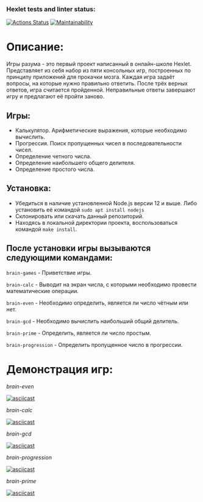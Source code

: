 ### Hexlet tests and linter status:

[![Actions Status](https://github.com/GeorgiyKuz/frontend-project-44/actions/workflows/hexlet-check.yml/badge.svg)](https://github.com/GeorgiyKuz/frontend-project-44/actions)
[![Maintainability](https://api.codeclimate.com/v1/badges/3bdfc685507bd538ea49/maintainability)](https://codeclimate.com/github/GeorgiyKuz/frontend-project-44/maintainability)

# Описание:

Игры разума - это первый проект написанный в онлайн-школе Hexlet.
Представляет из себя набор из пяти консольных игр, построенных по принципу приложений для прокачки мозга. Каждая игра задаёт вопросы, на которые нужно правильно ответить. После трёх верных ответов, игра считается пройденной. Неправильные ответы завершают игру и предлагают её пройти заново.

## Игры:

- Калькулятор. Арифметические выражения, которые необходимо вычислить.
- Прогрессия. Поиск пропущенных чисел в последовательности чисел.
- Определение четного числа.
- Определение наибольшего общего делителя.
- Определение простого числа.

## Установка:

- Убедиться в наличие установленной Node.js версии 12 и выше. Либо установить её командой `sudo apt install nodejs`
- Склонировать или скачать данный репозиторий.
- Находясь в локальной директории проекта, воспользоваться командой `make install`.

## После установки игры вызываются следующими командами:

`brain-games` - Приветствие игры.

`brain-calc` - Выводит на экран числа, с которыми необходимо провести математические операции.

`brain-even` - Необходимо определить, является ли число чётным или нет.

`brain-gcd` - Необходимо вычислить наибольший общий делитель.

`brain-prime` - Определить, является ли число простым.

`brain-progression` - Определить пропущенное число в прогрессии.

# Демонстрация игр:

_brain-even_

[![asciicast](https://asciinema.org/a/8yohtp0BrjQlF2SEQgX87LMvQ.svg)](https://asciinema.org/a/8yohtp0BrjQlF2SEQgX87LMvQ)

_brain-calc_

[![asciicast](https://asciinema.org/a/PdaWpZCYxlhmywpy23aHaSkvy.svg)](https://asciinema.org/a/PdaWpZCYxlhmywpy23aHaSkvy)

_brain-gcd_

[![asciicast](https://asciinema.org/a/xcqOvvoA9QxKf7eOzbqzRTFFE.svg)](https://asciinema.org/a/xcqOvvoA9QxKf7eOzbqzRTFFE)

_brain-progression_

[![asciicast](https://asciinema.org/a/pCf5iiS9WLRVE6llT0yuvIo3X.svg)](https://asciinema.org/a/pCf5iiS9WLRVE6llT0yuvIo3X)

_brain-prime_

[![asciicast](https://asciinema.org/a/o0Y7whqcKjfvke8bNv4FqmVPG.svg)](https://asciinema.org/a/o0Y7whqcKjfvke8bNv4FqmVPG)
